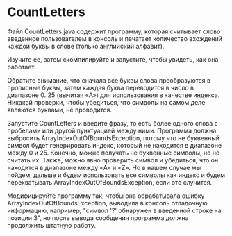 # CountLetters
Файл CountLetters.java содержит программу, которая считывает слово  введенное пользователем в 
консоль и печатает количество вхождений каждой буквы в слове (только английский алфавит). 

Изучите ее, затем скомпилируйте и запустите, чтобы увидеть, как она работает. 

Обратите внимание, что сначала все буквы слова преобразуются в прописные буквы, затем каждая буква 
переводится в число в диапазоне 0..25 (вычитая «A») для использования в качестве индекса. 
Никакой проверки, чтобы убедиться, что символы на самом деле являются буквами, не проводится.

Запустите CountLetters и введите фразу, то есть более одного слова с пробелами или другой 
пунктуацией между ними. Программа должна выбросить ArrayIndexOutOfBoundsException, 
потому что не буквенный символ будет генерировать индекс, который не находится в диапазоне 
между 0 и 25. Конечно, можно получать не буквенные символы, но не считать их. 
Также, можно явно проверить символ и убедиться, что он находится в диапазоне между «A» и «Z». 
Но в нашем случае мы пойдем, дальше и будем использовать все символы как индекс и будем 
перехватывать ArrayIndexOutOfBoundsException, если это случится. 

Модифицируйте программу так, чтобы она обрабатывала ошибку ArrayIndexOutOfBoundsException, 
выводила в консоль отладочную информацию, например, "символ '?' обнаружен в введенной строке 
на позиции 3", но после вывода сообщения программа должна продолжить штатную работу.